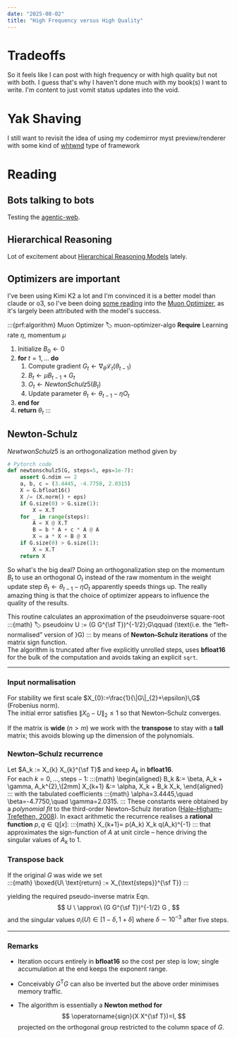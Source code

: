 ```yaml
---
date: "2025-08-02"
title: "High Frequency versus High Quality"
---
```


# Tradeoffs

So it feels like I can post with high frequency or with high quality but not with both. I guess that's why I haven't done much with my book(s) I want to write. I'm content to just vomit status updates into the void.


# Yak Shaving

I still want to revisit the idea of using my codemirror myst preview/renderer with some kind of [whtwnd][whtwnd] type of framework

# Reading

## Bots talking to bots
Testing the [agentic-web][agentic-web].



## Hierarchical Reasoning
Lot of excitement about [Hierarchical Reasoning Models][hrm] lately.


## Optimizers are important 
I've been using Kimi K2 a lot and I'm convinced it is a better model than claude or o3, so I've been doing [some reading][muon-blog] into the [Muon Optimizer][muon-opt], as it's largely been attributed with the model's success.

:::{prf:algorithm} Muon Optimizer
:label: muon-optimizer-algo
**Require** Learning rate $\eta$, momentum $\mu$ 
1. Initialize $B_0 \leftarrow 0$
2. **for** $t= 1, \dots$ **do**
    1. Compute gradient $G_t \leftarrow \nabla_\theta \mathcal{L}_t(\theta_{t-1})$
    2. $B_t \leftarrow \mu B_{t-1} + G_t$
    3. $O_t \leftarrow NewtonSchulz5(B_t)$
    4. Update parameter $\theta_t \leftarrow \theta_{t-1} - \eta O_t$
3. **end for**
4. **return** $\theta_t$
:::

## Newton-Schulz
$NewtwonSchulz5$ is an orthogonalization method given by

```python
# Pytorch code
def newtonschulz5(G, steps=5, eps=1e-7):
    assert G.ndim == 2
    a, b, c = (3.4445, -4.7750, 2.0315)
    X = G.bfloat16()
    X /= (X.norm() + eps)
    if G.size(0) > G.size(1):
        X = X.T
    for _ in range(steps):
        A = X @ X.T
        B = b * A + c * A @ A
        X = a * X + B @ X
    if G.size(0) > G.size(1):
        X = X.T
    return X
```

So what's the big deal? Doing an orthogonalization step on the momentum $B_t$ to use an orthogonal $O_t$ instead of the raw momentum in the weight update step $\theta_t \leftarrow \theta_{t-1} - \eta O_t$ apparently speeds things up. The really amazing thing is that the choice of optimizer appears to influence the quality of the results.







This routine calculates an approximation of the pseudoinverse square-root  
:::{math}
:label: pseudoinv
U := (G G^{\sf T})^{-1/2}\;G\qquad (\text{i.e. the “left–normalised” version of }G)
:::
by means of **Newton–Schulz iterations** of the matrix sign function.  
The algorithm is truncated after five explicitly unrolled steps, uses **bfloat16** for the bulk of the computation and avoids taking an explicit `sqrt`.

--------------------------------------------------------------------
###  **Input normalisation**

For stability we first scale $X_{0}:=\frac{1}{\|G\|_{2}+\epsilon}\,G$ (Frobenius norm).  
The initial error satisfies $\|X_{0}-U\|_{2}\le 1$ so that Newton–Schulz converges.

If the matrix is **wide** ($n>m$) we work with the **transpose** to stay with a **tall** matrix; this avoids blowing up the dimension of the polynomials.

###  **Newton–Schulz recurrence**

Let $A_k := X_{k} X_{k}^{\sf T}$ and keep $A_{k}$ in **bfloat16**.  
For each $k=0,\dots,\text{steps}-1$:
:::{math}
\begin{aligned}
B_k &:= \beta\, A_k + \gamma\, A_k^{2},\\[2mm]
X_{k+1} &:= \alpha\, X_k + B_k X_k,
\end{aligned}
:::
with the tabulated coefficients
:::{math}
\alpha=3.4445,\quad \beta=-4.7750,\quad \gamma=2.0315.
:::
These constants were obtained by a *polynomial fit* to the third-order Newton–Schulz iteration ([Hale–Higham–Trefethen, 2008][matrix-func-computing]).  In exact arithmetic the recurrence realises a **rational function** $p,q\in \mathbb Q[x]$:
:::{math}
X_{k+1}= p(A_k) X_k q(A_k)^{-1}
:::
that approximates the sign-function of $A$ at unit circle – hence driving the singular values of $A_k$ to 1.

###  **Transpose back**

If the original $G$ was wide we set  
:::{math}
\boxed{U\ \text{return} := X_{\text{steps}}^{\sf T}}
::: 

yielding the required pseudo-inverse matrix Eqn.[](#pseudoinv)
$$
U \ \approx\ (G G^{\sf T})^{-1/2} G ,
$$
and the singular values $\sigma_i(U)\in[1-\delta,1+\delta]$ where $\delta\sim 10^{-3}$ after five steps.

--------------------------------------------------------------------
### **Remarks**

- Iteration occurs entirely in **bfloat16** so the cost per step is low; single accumulation at the end keeps the exponent range.

- Conceivably $G^{\text{T}}G$ can also be inverted but the above order minimises memory traffic.

- The algorithm is essentially a **Newton method for**  
$$
\operatorname{sign}(X X^{\sf T})=I,
$$
projected on the orthogonal group restricted to the column space of $G$.


[agentic-web]: https://doi.org/10.48550/arXiv.2507.21206
[hrm]: https://doi.org/10.48550/arXiv.2506.21734
[muon-opt]: https://doi.org/10.48550/arXiv.2502.16982
[muon-blog]: https://kellerjordan.github.io/posts/muon/
[whtwnd]: https://whtwnd.com
[matrix-func-computing]: https://doi.org/10.1137/070700607